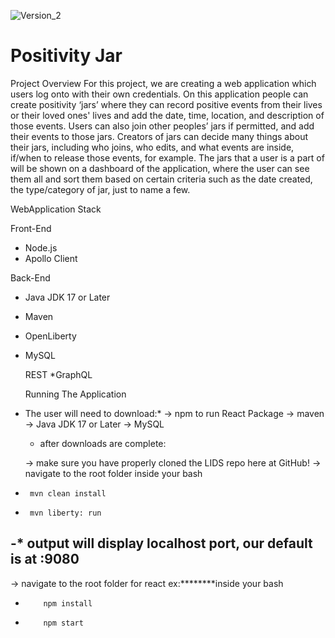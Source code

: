 
![Version_2](https://github.com/user-attachments/assets/8e35b319-7437-4db6-96d5-69754af9ea87)

# Positivity Jar

Project Overview
For this project, we are creating a web application which users log onto with their own credentials. 
On this application people can create positivity ‘jars’
where they can record positive events from their lives or their loved ones' lives 
and add the date, time, location, and description of those events. 
Users can also join other peoples’ jars if permitted, and add their events to those jars. 
Creators of jars can decide many things about their jars,
including who joins, who edits, and what events are inside, if/when to release those events, for example.
The jars that a user is a part of will be shown on a dashboard of the application, 
where the user can see them all and sort them based on certain criteria such as the date created, the type/category of jar, just to name a few.

WebApplication Stack

Front-End
* Node.js
* Apollo Client

Back-End
* Java JDK 17 or Later
* Maven
* OpenLiberty
* MySQL

  REST
  *GraphQL




  Running The Application

* The user will need to download:*
-> npm to run React Package
-> maven
-> Java JDK 17 or Later
-> MySQL

   * after downloads are complete:

  -> make sure you have properly cloned the LIDS repo here at GitHub! 
 -> navigate to the root folder inside your bash                      
 *      mvn clean install                                                 
 *      mvn liberty: run                                                  
 -* output will display localhost port, our default is at :9080       
----------------------------------------------------------------------
 -> navigate to the root folder for react ex:********inside your bash 
 *         npm install                                                       
 *         npm start                                                         


